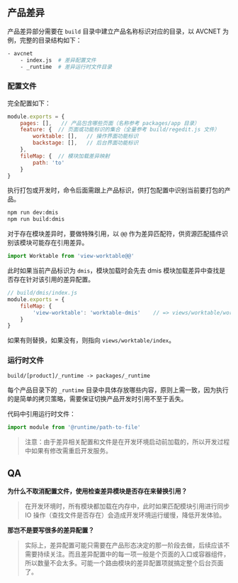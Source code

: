 ## 产品差异

产品差异部分需要在 `build` 目录中建立产品名称标识对应的目录，以 AVCNET 为例，完整的目录结构如下：

```bash
- avcnet
    - index.js  # 差异配置文件
    - _runtime  # 差异运行时文件目录
```

### 配置文件

完全配置如下：

```js
module.exports = {
    pages: [],   // 产品包含哪些页面（名称参考 packages/app 目录）
    feature: {  // 页面或功能标识的集合（全量参考 build/regedit.js 文件）
        worktable: [],   // 操作界面功能标识
        backstage: [],   // 后台界面功能标识
    },
    fileMap: {  // 模块加载差异映射
        path: 'to'
    }
}
```

执行打包或开发时，命令后面需跟上产品标识，供打包配置中识别当前要打包的产品。

```bash
npm run dev:dmis
npm run build:dmis
```

对于存在模块差异时，要做特殊引用，以 `@@` 作为差异匹配符，供资源匹配插件识别该模块可能存在引用差异。

```js
import Worktable from 'view-worktable@@'
```

此时如果当前产品标识为 `dmis`，模块加载时会先去 dmis 模块加载差异中查找是否存在针对该引用的差异配置。

```js
// build/dmis/index.js
module.exports = {
    fileMap: {
        'view-worktable': 'worktable-dmis'    // => views/worktable/worktable-dmis
    }
}
```

如果有则替换，如果没有，则指向 `views/worktable/index`。

### 运行时文件

`build/[product]/_runtime -> packages/_runtime`

每个产品目录下的 `_runtime` 目录中具体存放哪些内容，原则上需一致，因为执行的是简单的拷贝策略，需要保证切换产品开发时引用不至于丢失。

代码中引用运行时文件：

```js
import module from '@runtime/path-to-file'
```

> 注意：由于差异相关配置和文件是在开发环境启动前加载的，所以开发过程中如果有修改需重启开发服务。

## QA

**为什么不取消配置文件，使用检查差异模块是否存在来替换引用？**

> 在开发环境时，所有模块都加载在内存中，此时如果匹配模块引用进行同步 IO 操作（查找文件是否存在）会造成开发环境运行缓慢，降低开发体验。

**那岂不是要写很多的差异配置？**

> 实际上，差异配置可能只需要在产品形态决定的那一阶段去做，后续应该不需要持续关注。而且差异配置中的每一项一般是个页面的入口或容器组件，所以数量不会太多。可能一个路由模块的差异配置项就搞定整个后台页面了。
